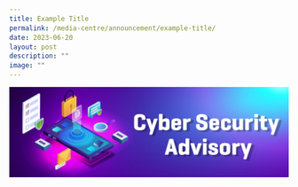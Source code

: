```yaml
---
title: Example Title
permalink: /media-centre/announcement/example-title/
date: 2023-06-20
layout: post
description: ""
image: ""
---
```

![](/images/Media%20Centre/Announcements/ActiveSG_Cyber_Security_Banner_1110x360px_d1_250122.jpeg)